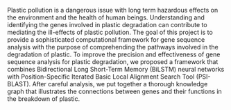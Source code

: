 Plastic pollution is a dangerous issue with long term hazardous effects on the environment and the health of human beings. Understanding and identifying the genes involved in plastic degradation can contribute to mediating the ill-effects of plastic pollution. The goal of this project is to provide a sophisticated computational framework for gene sequence analysis with the purpose of comprehending the pathways involved in the degradation of plastic. To improve the precision and effectiveness of gene sequence analysis for plastic degradation, we proposed a framework that combines Bidirectional Long Short-Term Memory (BiLSTM) neural networks with Position-Specific Iterated Basic Local Alignment Search Tool (PSI-BLAST). After careful analysis, we put together a thorough knowledge graph that illustrates the connections between genes and their functions in the breakdown of plastic.

